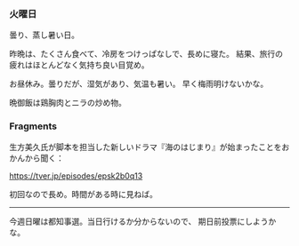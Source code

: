 ### 火曜日

曇り、蒸し暑い日。

昨晩は、たくさん食べて、冷房をつけっぱなしで、長めに寝た。
結果、旅行の疲れはほとんどなく気持ち良い目覚め。

お昼休み。曇りだが、湿気があり、気温も暑い。
早く梅雨明けないかな。

晩御飯は鶏胸肉とニラの炒め物。

### Fragments

生方美久氏が脚本を担当した新しいドラマ『海のはじまり』が始まったことをおかんから聞く：

https://tver.jp/episodes/epsk2b0q13

初回なので長め。時間がある時に見ねば。

---

今週日曜は都知事選。当日行けるか分からないので、
期日前投票にしようかな。